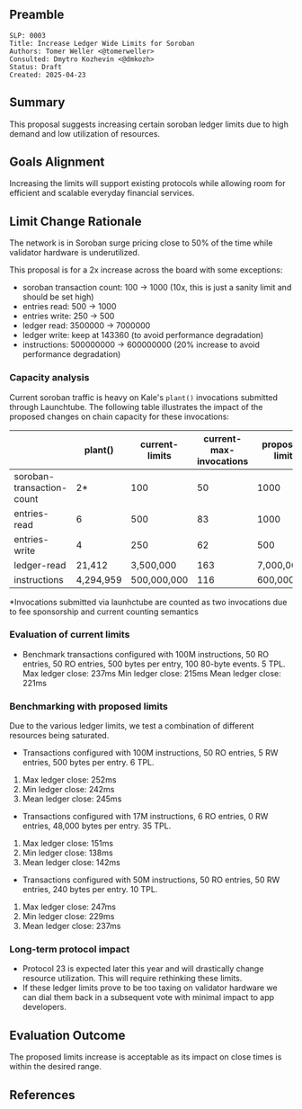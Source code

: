## Preamble

```
SLP: 0003
Title: Increase Ledger Wide Limits for Soroban  
Authors: Tomer Weller <@tomerweller>
Consulted: Dmytro Kozhevin <@dmkozh> 
Status: Draft
Created: 2025-04-23
```

## Summary

This proposal suggests increasing certain soroban ledger limits due to high demand and low utilization of resources.

## Goals Alignment

Increasing the limits will support existing protocols while allowing room for efficient and scalable everyday financial services.

## Limit Change Rationale

The network is in Soroban surge pricing close to 50% of the time while validator hardware is underutilized.

This proposal is for a 2x increase across the board with some exceptions:

- soroban transaction count: 100 -> 1000 (10x, this is just a sanity limit and should be set high)
- entries read: 500 -> 1000
- entries write: 250 -> 500
- ledger read: 3500000 -> 7000000
- ledger write: keep at 143360 (to avoid performance degradation)
- instructions: 500000000 -> 600000000 (20% increase to avoid performance degradation)

### Capacity analysis 

Current soroban traffic is heavy on Kale's `plant()` invocations submitted through Launchtube. The following table illustrates the 
impact of the proposed changes on chain capacity for these invocations: 

|                | plant()        | current-limits | current-max-invocations | proposed-limits | proposed-max-invocations |
|----------------|----------------|----------------|-------------------------|-----------------|--------------------------|
| soroban-transaction-count| 2*             | 100            | 50                      | 1000            | 500                      |
| entries-read   | 6              | 500            | 83                      | 1000            | 166                      |
| entries-write  | 4              | 250            | 62                      | 500             | 125                      |
| ledger-read    | 21,412         | 3,500,000      | 163                     | 7,000,000       | 326                      |
| instructions   | 4,294,959      | 500,000,000    | 116                     | 600,000,000   | 139                        |

*Invocations submitted via launhctube are counted as two invocations due to fee sponsorship and current counting semantics  

### Evaluation of current limits

- Benchmark transactions configured with 100M instructions, 50 RO entries, 50 RO entries, 500 bytes per entry, 100 80-byte events. 5 TPL.
Max ledger close: 237ms
Min ledger close: 215ms
Mean ledger close:  221ms

### Benchmarking with proposed limits

Due to the various ledger limits, we test a combination of different resources being saturated.

- Transactions configured with 100M instructions, 50 RO entries, 5 RW entries, 500 bytes per entry. 6 TPL.
1. Max ledger close: 252ms
2. Min ledger close: 242ms
3. Mean ledger close: 245ms

- Transactions configured with 17M instructions, 6 RO entries, 0 RW entries, 48,000 bytes per entry. 35 TPL.
1. Max ledger close: 151ms
2. Min ledger close: 138ms
3. Mean ledger close: 142ms

- Transactions configured with 50M instructions, 50 RO entries, 50 RW entries, 240 bytes per entry. 10 TPL.
1. Max ledger close: 247ms
2. Min ledger close: 229ms
3. Mean ledger close: 237ms

### Long-term protocol impact

- Protocol 23 is expected later this year and will drastically change resource utilization. This will require rethinking these limits.
- If these ledger limits prove to be too taxing on validator hardware we can dial them back in a subsequent vote with minimal impact to app developers.

## Evaluation Outcome

The proposed limits increase is acceptable as its impact on close times is within the desired range.

## References
